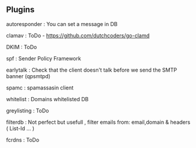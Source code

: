 ## Plugins

  autoresponder : You can set a message in DB

  clamav        : ToDo - https://github.com/dutchcoders/go-clamd

  DKIM          : ToDo
  
  spf           : Sender Policy Framework

  earlytalk     : Check that the client doesn't talk before we send the SMTP banner (qpsmtpd)

  spamc         : spamassasin client

  whitelist     : Domains whitelisted DB

  greylisting   : ToDo

  filterdb      : Not perfect but usefull , filter emails from: email,domain & headers ( List-Id ... )

  fcrdns        : ToDo
  